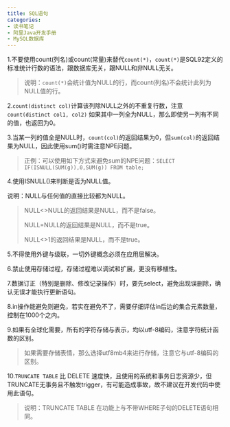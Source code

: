 ```yaml
---
title: SQL语句
categories: 
- 读书笔记
- 阿里Java开发手册
- MySQL数据库
---
```


1.不要使用count(列名)或count(常量)来替代`count(*)`，`count(*)`是SQL92定义的标准统计行数的语法，跟数据库无关，跟NULL和非NULL无关。

> 说明：`count(*)`会统计值为NULL的行，而count(列名)不会统计此列为NULL值的行。

2.`count(distinct col)`计算该列除NULL之外的不重复行数，注意 `count(distinct col1, col2)` 如果其中一列全为NULL，那么即使另一列有不同的值，也返回为0。

3.当某一列的值全是NULL时，`count(col)`的返回结果为0，但`sum(col)`的返回结果为NULL，因此使用sum()时需注意NPE问题。

> 正例：可以使用如下方式来避免sum的NPE问题：`SELECT IF(ISNULL(SUM(g)),0,SUM(g)) FROM table;`

4.使用ISNULL()来判断是否为NULL值。

说明：NULL与任何值的直接比较都为NULL。

> NULL<>NULL的返回结果是NULL，而不是false。
>
> NULL=NULL的返回结果是NULL，而不是true。
>
> NULL<>1的返回结果是NULL，而不是true。

5.不得使用外键与级联，一切外键概念必须在应用层解决。

6.禁止使用存储过程，存储过程难以调试和扩展，更没有移植性。

7.数据订正（特别是删除、修改记录操作）时，要先select，避免出现误删除，确认无误才能执行更新语句。

8.in操作能避免则避免，若实在避免不了，需要仔细评估in后边的集合元素数量，控制在1000个之内。

9.如果有全球化需要，所有的字符存储与表示，均以utf-8编码，注意字符统计函数的区别。

> 如果需要存储表情，那么选择utf8mb4来进行存储，注意它与utf-8编码的区别。

10.`TRUNCATE TABLE` 比 DELETE 速度快，且使用的系统和事务日志资源少，但TRUNCATE无事务且不触发trigger，有可能造成事故，故不建议在开发代码中使用此语句。

> 说明：TRUNCATE TABLE 在功能上与不带WHERE子句的DELETE语句相同。